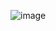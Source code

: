 ![image](https://user-images.githubusercontent.com/72422050/116974268-1040bb80-ace8-11eb-9d2d-d393b192fea5.png)

